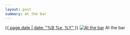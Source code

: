 ```yaml
---
layout: post
summary: At the bar
---
```


<p>
  <time><a href="/572">{{ page.date | date: "%B %e, %Y" }}</a></time>
  <a href="/572"><img src="{{ site.assets_url }}/572-480.jpg" srcset="{{ site.assets_url }}/572-240.jpg 240w, {{ site.assets_url }}/572-480.jpg 480w, {{ site.assets_url }}/572-720.jpg 720w, {{ site.assets_url }}/572-960.jpg 960w" sizes="(min-width: 700px) 50vw, calc(100vw - 2rem)" alt="At the bar" /></a>
  <span>At the bar</span>
</p>
